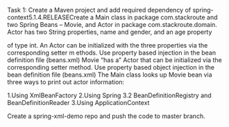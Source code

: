 Task 1: Create a Maven project and add required dependency of spring-context5.1.4.RELEASECreate a
Main class in package com.stackroute and two Spring Beans –  Movie, and Actor in package
com.stackroute.domain. Actor has two String properties, name and gender, and an age property

of type int. An Actor can be initialized with the three properties via the corresponding setter m
ethods. Use property based injection in the bean definition file (beans.xml) Movie “has a”
 Actor that can be initialized via the corresponding setter method. Use property based object
  injection in the bean definition file (beans.xml) The Main class looks up Movie bean via three
  ways to print out actor information:

  1.Using XmlBeanFactory
  2.Using Spring
  3.2 BeanDefinitionRegistry and BeanDefinitionReader
  3.Using ApplicationContext

  Create a spring-xml-demo repo and push the code to master branch.